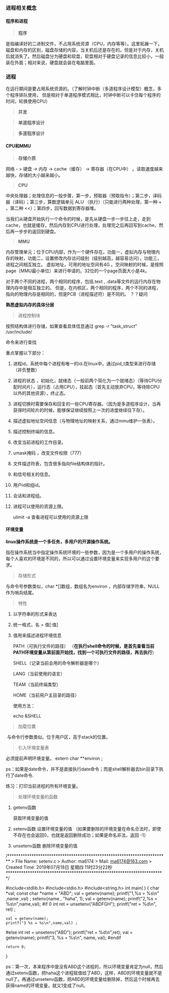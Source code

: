 ### 进程相关概念

####  程序和进程

> **程序**

   是指编译好的二进制文件，不占用系统资源（CPU，内存等等）。这里拓展一下，磁盘和内存的区别，磁盘存储的内容，当关机后还是存在的。但是对于内存，关机后就消失了。然后磁盘分为硬盘和软盘，软盘相对于硬盘记录的信息比较小，一般装在外面；相对来说，硬盘就会装在电脑里面。

### 进程

 在运行期间是要占用系统资源的。（了解时钟中断（多道程序设计模型）概念，多个程序排队使用， 但是相对于单道程序模式相比，时钟中断可以卡住每个程序的时间，轮换使用CPU）

> **并发**

> **单道程序设计**

> **多道程序设计**

####  CPU和MMU

> **存储介质**

网络 - > 硬盘  -> 内存 -> cache（缓存） -> 寄存器（在CPU中） 。读取速度越来越快，存储的大小越来越小。

> **CPU**

中央处理器；处理信息的一般步骤，第一步，预取器（预取指令）；第二步，译码器（译码）；第三步，算数逻辑单元 ALU （执行）（只能进行两种处理，第一种 + ，第二种 <<）；第四步，回写数据到寄存器堆。

 当我们从硬盘开始执行一个命令的时候，是先从硬盘一步一步往上走，走到cache，也就是缓存，然后内存到CPU进行处理，处理完之后再回写到cache，然后再一步步的返回到硬盘。

> **MMU**

内存管理单元；位于CPU内部，作为一个硬件存在。功能一，虚拟内存与物理内存的映射，功能二，设置修改内存访问级别（级别越高，越容易访问），功能三，进程之间相互独立。  虚拟地址，可用的地址空间有4G 。空间映射的时候，是按照page（MMU最小单位）来进行申请的。32位的一个page页面大小是4k。

   对于两个不同的进程，两个相同的程序，包括.text , .data等文件的运行内存在物理内存中是相互独立的。 但是，在内核区，两个相同的程序，两个不同的进程，指向的物理内存是相同的，但是PCB（进程描述符）是不同的。  ？？疑问

  **熟悉虚拟内存的具体分层**

> 进程控制块

 按照结构体进行存储，如果查看具体信息通过 
grep -r "task_struct" /usr/include/

命令来进行查找

重点掌握以下部分：

1. 进程id，系统中每个进程有唯一的id.在linux中，通过pid_t类型来进行存储（非负整数）

2. 进程的状态 ，初始化，就绪态（一般前两个简化为一个就绪态）（等待CPU分配时间片），运行态（占用CPU），挂起态（首先主动放弃CPU，等待除CPU以外的其他资源），终止态。

3. 进程切换时需要保存和回复的一些CPU寄存器。（因为是多道程序设计，当再获得时间轮片的时候，能够保证继续按照上一次的进度继续往下存）。

4. 描述虚拟地址空间信息（与物理地址的映射关系，通过mmu维护一张表）。

5. 描述控制终端的信息。

6. 改变当前进程的工作目录。

7. umask掩码 ，改变文件权限（777）

8. 文件描述符表，包含很多指向file结构体的指针。

9. 和信号相关的信息。

10. 用户id和组id。

11. 会话和进程组。

12. 进程可以使用的资源上限。

    ulimit -a 查看进程可以使用的资源上限
    
    

####  环境变量

  **linux操作系统是一个多任务，多用户的开源操作系统。**

 指在操作系统当中指定操作系统环境的一些参数，因为是一个多用户的操作系统，每个人喜欢的环境是不同的，所以可以通过设置环境变量来实现多用户的这个要求。

> 存储形式

与命令号参数类似，char *[]数组，数组名为environ ，内部存储字符串，NULL作为哨兵结尾。

> 特性

1. 以字符串的形式来表达

2. 统一格式，名 = 值[:值] 

3. 值用来描述进程环境信息 

   PATH（可执行文件的路径） （**在执行shell命令的时候，是首先查看当前PATH环境变量从第前面开始找，找到一个可执行文件的路径，再去执行**）

   SHELL（记录当前会用的命令解析器是哪个）

   LANG（当前使用的语言）

   TEAM（当前终端类型）

   HOME（当前用户主目录的路径）

      使用方法： 

   echo &SHELL 

> 加载位置

​    与命令行参数类似。位于用户区，高于stack的位置。

> 引入环境变量表

 必须提前声明环境变量。 extern char **environ ;

ps：如果是date命令，并不是直接执行date命令；而是shell解析器去bin目录下执行了date命令. 

练习：打印当前进程的所有环境变量。 

> 处理环境变量的函数

1. getenv函数

   获取环境变量的值

2. setenv函数 设置环境变量的值 （如果要删除的环境变量在命名合法时，即使不存在也会返回0，也就是返回删除成功；如果是命名非法，返回 -1）

3. unsetenv函数  删除环境变量的值

/*************************************************************************
    > File Name: setenv.c
    > Author: ma6174
    > Mail: ma6174@163.com 
    > Created Time: 2019年07月18日 星期四 11时23分22秒
 ************************************************************************/

#include<stdlib.h>
#include<stdio.h>
#include<string.h>
int main(  )  {
	char *val;
	const char *name = "ABD";
	val = getenv(name);
	printf("1,%s = %s\n" ,name ,val) ;
    setenv(name , "haha", 1);
	val = getenv(name);
	printf("2,%s = %s\n",name,val);
#if 0
	int ret = unsetenv("ABDFGH");
	printf("ret = %d\n", ret) ;

	val = getenv(name);
	printf("3 %s = %s\n",name,val) ;

#else
	int ret = unsetenv("ABD");
	printf("ret = %d\n",ret);
	val = getenv(name);
    printf("3, %s = %s\n", name, val);
#endif

	return 0;
}   

ps：第一次，本来程序中是没有ABD这个进程的，所以环境变量肯定为null，然后通过setenv函数，把haha这个进程赋值给了ABD，这样，ABD的环境变量就不是null了。再通过unsetenv函数，把ABD的环境变量给删除掉，然后这个时候再去获得name的环境变量，就又1变成了null。